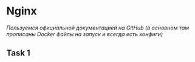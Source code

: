 # Nginx

_Пользуемся официальной документацией на GitHub (в основном там прописаны Docker файлы на запуск и всегда есть конфиги)_

## Task 1

